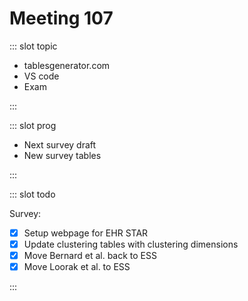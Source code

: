 # Meeting 107

<Meeting index="107" members="Bob, Elif, Mohammed, Wang" date="11 Jan 2021 11:00" nextDate="18 Jan 2021 11:00">

::: slot topic

- tablesgenerator.com
- VS code
- Exam

:::

::: slot prog

- Next survey draft
- New survey tables

:::

::: slot todo

Survey:

- [x] Setup webpage for EHR STAR
- [x] Update clustering tables with clustering dimensions
- [x] Move Bernard et al. back to ESS
- [x] Move Loorak et al. to ESS

:::

</Meeting>
